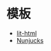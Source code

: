 # 模板

- [lit-html](https://github.com/Polymer/lit-html)
- [Nunjucks](https://github.com/mozilla/nunjucks)
